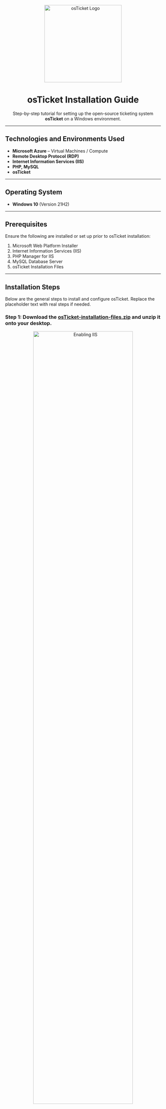 <p align="center">
  <img src="https://i.imgur.com/Clzj7Xs.png" alt="osTicket Logo" width="250"/>
</p>

<h1 align="center">osTicket Installation Guide</h1>
<p align="center">
  Step-by-step tutorial for setting up the open-source ticketing system <strong>osTicket</strong> on a Windows environment.
</p>

---

##  Technologies and Environments Used

- **Microsoft Azure** – Virtual Machines / Compute
- **Remote Desktop Protocol (RDP)**
- **Internet Information Services (IIS)**
- **PHP, MySQL**
- **osTicket**

---

##  Operating System

- **Windows 10** (Version 21H2)

---

##  Prerequisites

Ensure the following are installed or set up prior to osTicket installation:

1. Microsoft Web Platform Installer
2. Internet Information Services (IIS)
3. PHP Manager for IIS
4. MySQL Database Server
5. osTicket Installation Files

---

##  Installation Steps

Below are the general steps to install and configure osTicket. Replace the placeholder text with real steps if needed.

### Step 1: Download the [osTicket-installation-files.zip](https://drive.google.com/uc?export=download&id=1b3RBkXTLNGXbibeMuAynkfzdBC1NnqaD) and unzip it onto your desktop.
<p align="center">
  <img src="https://i.imgur.com/DJmEXEB.png" width="80%" alt="Enabling IIS"/>
</p>
<p>
Start by creating a Windows VM on Azure.
</p>

---

### Step 2: Install PHP and Configure IIS

<p align="center">
  <img src="https://i.imgur.com/DJmEXEB.png" width="80%" alt="Installing PHP"/>
</p>
<p>
Use the Web Platform Installer to install PHP and the necessary IIS extensions. Ensure PHP Manager is properly configured.
</p>

---

### Step 3: Install and Configure MySQL

<p align="center">
  <img src="https://i.imgur.com/DJmEXEB.png" width="80%" alt="MySQL Configuration"/>
</p>
<p>
Download and install MySQL Server. Create a database and user account specifically for osTicket.
</p>

---

### Step 4: Download and Install osTicket

> Replace this section with a real screenshot of the osTicket installation page when available.

1. Download osTicket from the official website.
2. Extract files into `C:\inetpub\wwwroot\osTicket`.
3. Run the setup from your browser via `http://localhost/osTicket`.

---

### Step 5: Final Configuration and Test

- Complete the web-based setup.
- Assign proper file permissions.
- Verify that tickets can be created and emails are functioning.

---

##  Contact & Portfolio

> Replace this with your actual contact info or GitHub/LinkedIn profile links.

---
